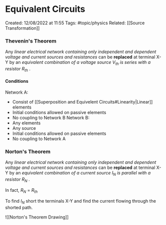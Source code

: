 # Equivalent Circuits
Created: 12/08/2022 at 11:55
Tags: #topic/physics 
Related: [[Source Transformation]]

### Thevenin's Theorem
Any *linear electrical network containing only independent and dependent voltage and current sources and resistances* can be **replaced** at terminal X-Y by an *equivalent combination of a voltage source $V_{th}$ is series with a resistor $R_{th}$* .

#### Conditions
Network A:
- Consist of [[Superposition and Equivelent Circuits#Linearity|Linear]] elements
- Initial conditions allowed on passive elements
- No coupling to Network B
Network B:
- Any elements
- Any source
- Initial conditions allowed on passive elements
- No coupling to Network A

### Norton's Theorem
Any *linear electrical network containing only independent and dependent voltage and current sources and resistances* can be **replaced** at terminal X-Y by an *equivalent combination of a current source $I_{N}$ is parallel with a resistor $R_{N}$* .

In fact, $R_{N}$ = $R_{th}$

To find $I_N$ short the terminals X-Y and find the current flowing through the shorted path.

![[Norton's Theorem Drawing]]
